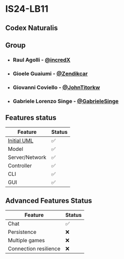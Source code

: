 # IS24-LB11

## Codex Naturalis

## Group
- ### Raul Agolli - [@incredX](https://github.com/incredX)
- ### Gioele Guaiumi - [@Zendikcar](https://github.com/Zendikcar)
- ### Giovanni Coviello - [@JohnTitorkw](https://github.com/JohnTitorkw)
- ### Gabriele Lorenzo Singe - [@GabrieleSinge](https://github.com/GabrieleSinge)

## Features status
| Feature                                   | Status             |
|-------------------------------------------|--------------------|
| [Initial UML](deliveries/initial-uml.png) | :white_check_mark: |
| Model                                     | :white_check_mark: |
| Server/Network                            | :white_check_mark: |
| Controller                                | :white_check_mark: |
| CLI                                       | :white_check_mark: |
| GUI                                       | :white_check_mark: |

## Advanced Features Status
| Feature               | Status             |
|-----------------------|--------------------|
| Chat                  | :white_check_mark: |
| Persistence           | :x:                |
| Multiple games        | :x:                |
| Connection resilience | :x:                |
